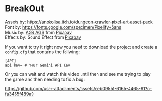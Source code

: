 # BreakOut
Assets by: https://anokolisa.itch.io/dungeon-crawler-pixel-art-asset-pack  
Font by: https://fonts.google.com/specimen/Pixelify+Sans  
Music by: <a href="https://pixabay.com/users/ags_project-29414315/?utm_source=link-attribution&utm_medium=referral&utm_campaign=music&utm_content=219384">AGS AGS</a> from <a href="https://pixabay.com/music//?utm_source=link-attribution&utm_medium=referral&utm_campaign=music&utm_content=219384">Pixabay</a>  
Effects by: Sound Effect from <a href="https://pixabay.com/?utm_source=link-attribution&utm_medium=referral&utm_campaign=music&utm_content=97263">Pixabay</a>

If you want to try it right now you need to download the project and create a ``config.cfg`` that contains the follwing:
```
[API]
api_key= # Your Gemini API Key
```

Or you can wait and watch this video until then and see me trying to play the game and then needing to fix a bug:

https://github.com/user-attachments/assets/eeb09551-6165-4465-912c-fa3465f489a9




